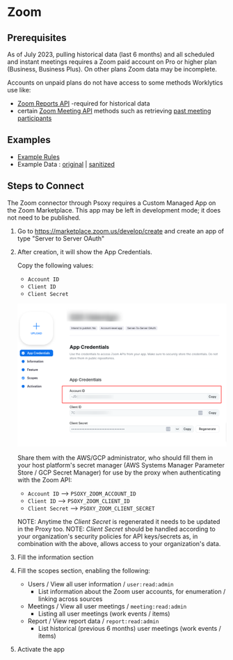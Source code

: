 # Zoom

## Prerequisites

As of July 2023, pulling historical data (last 6 months) and all scheduled and instant meetings
requires a Zoom paid account on Pro or higher plan (Business, Business Plus). On other plans Zoom
data may be incomplete.

Accounts on unpaid plans do not have access to some methods Worklytics use like:
- [Zoom Reports API](https://developers.zoom.us/docs/api/rest/reference/zoom-api/methods/#tag/Reports)  -required for historical data
- certain [Zoom Meeting API](https://developers.zoom.us/docs/api/rest/reference/zoom-api/methods/#tag/Meetings) methods such as retrieving [past meeting participants](https://developers.zoom.us/docs/api/rest/reference/zoom-api/methods/#operation/pastMeetingParticipants)


## Examples

  * [Example Rules](example-rules/zoom/zoom.yaml)
  * Example Data : [original](api-response-examples/zoom) | [sanitized](api-response-examples/zoom/sanitized)

## Steps to Connect
The Zoom connector through Psoxy requires a Custom Managed App on the Zoom Marketplace. This app may
be left in development mode; it does not need to be published.

1. Go to https://marketplace.zoom.us/develop/create and create an app of type "Server to Server OAuth"
2. After creation, it will show the App Credentials.

   Copy the following values:
      - `Account ID`
      - `Client ID`
      - `Client Secret`

    ![Server to Server OAuth App](server-to-server-oauth-app.png)

    Share them with the AWS/GCP administrator, who should fill them in your host platform's
    secret manager (AWS Systems Manager Parameter Store / GCP Secret Manager) for use by the proxy
    when authenticating with the Zoom API:

     - `Account ID` --> `PSOXY_ZOOM_ACCOUNT_ID`
     - `Client ID` --> `PSOXY_ZOOM_CLIENT_ID`
     - `Client Secret` --> `PSOXY_ZOOM_CLIENT_SECRET`

     NOTE: Anytime the *Client Secret* is regenerated it needs to be updated in the Proxy too.
     NOTE: *Client Secret* should be handled according to your organization's security policies for
     API keys/secrets as, in combination with the above, allows access to your organization's data.

3. Fill the information section

4. Fill the scopes section, enabling the following:

    - Users / View all user information / `user:read:admin`
        - List information about the Zoom user accounts, for enumeration / linking across sources
    - Meetings / View all user meetings / `meeting:read:admin`
        - Listing all user meetings (work events / items)
    - Report / View report data / `report:read:admin`
        - List historical (previous 6 months) user meetings (work events / items)

5. Activate the app
